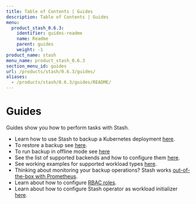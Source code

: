 ```yaml
---
title: Table of Contents | Guides
description: Table of Contents | Guides
menu:
  product_stash_0.6.3:
    identifier: guides-readme
    name: Readme
    parent: guides
    weight: -1
product_name: stash
menu_name: product_stash_0.6.3
section_menu_id: guides
url: /products/stash/0.6.3/guides/
aliases:
  - /products/stash/0.6.3/guides/README/
---
```

# Guides

Guides show you how to perform tasks with Stash.

- Learn how to use Stash to backup a Kubernetes deployment [here](/docs/guides/backup.md).
- To restore a backup see [here](/docs/guides/restore.md).
- To run backup in offline mode see [here](/docs/guides/offline_backup.md)
- See the list of supported backends and how to configure them [here](/docs/guides/backends.md).
- See working examples for supported workload types [here](/docs/guides/workloads.md).
- Thinking about monitoring your backup operations? Stash works [out-of-the-box with Prometheus](/docs/guides/monitoring.md).
- Learn about how to configure [RBAC roles](/docs/guides/rbac.md).
- Learn about how to configure Stash operator as workload initializer [here](/docs/guides/initializer.md).
